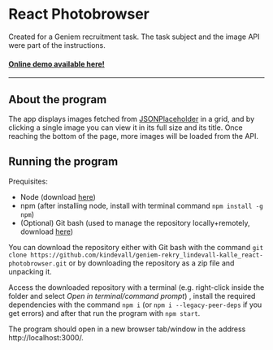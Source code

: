 # React Photobrowser
Created for a Geniem recruitment task. The task subject and the image API were part of the instructions.
#### [Online demo available here!](https://geniem-react-photobrowser.herokuapp.com/)

---

## About the program
The app displays images fetched from [JSONPlaceholder](http://jsonplaceholder.typicode.com/) in a grid, and by clicking a single image you can view it in its full size and its title. Once reaching the bottom of the page, more images will be loaded from the API.



## Running the program
Prequisites:

- Node (download [here](https://nodejs.org/en/download/))
- npm (after installing node, install with terminal command `npm install -g npm`)
- (Optional) Git bash (used to manage the repository locally+remotely, download [here](https://git-scm.com/download/win))

You can download the repository either with Git bash with the command `git clone https://github.com/kindevall/geniem-rekry_lindevall-kalle_react-photobrowser.git` or by downloading the repository as a zip file and unpacking it.

Access the downloaded repository with a terminal (e.g. right-click inside the folder and select *Open in terminal/command prompt*) , install the required dependencies with the command `npm i` (or `npm i --legacy-peer-deps` if you get errors) and after that run the program with `npm start`.

The program should open in a new browser tab/window in the address http://localhost:3000/.
